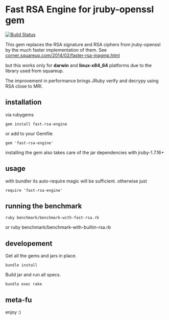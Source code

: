 # Fast RSA Engine for jruby-openssl gem

[![Build Status](https://travis-ci.org/lookout/fast-rsa-engine.svg?branch=master)](https://travis-ci.org/lookout/fast-rsa-engine)

This gem replaces the RSA signature and RSA ciphers from jruby-openssl by the much faster implementation of them. See [corner.squareup.com/2014/02/faster-rsa-jnagmp.html](https://corner.squareup.com/2014/02/faster-rsa-jnagmp.html)

but this works only for **darwin** and **linux-x84_64** platforms due to the library used from squareup.

The improvement in performance brings JRuby verify and decrypy using RSA close to MRI.

## installation

via rubygems
```
gem install fast-rsa-engine
```
or add to your Gemfile
```
gem 'fast-rsa-engine'
```

installing the gem also takes care of the jar dependencies with jruby-1.7.16+

## usage

with bundler its auto-require magic will be sufficient. otherwise just

    require 'fast-rsa-engine'

## running the benchmark

    ruby benchmark/benchmark-with-fast-rsa.rb

or
    ruby benchmark/benchmark-with-builtin-rsa.rb

## developement

Get all the gems and jars in place.

    bundle install

Build jar and run all specs.

    bundle exec rake

## meta-fu

enjoy :)
